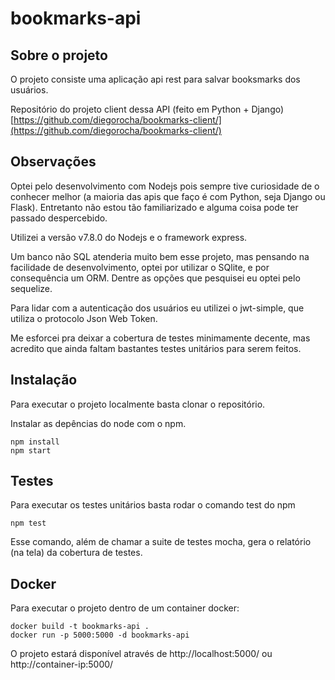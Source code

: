 # bookmarks-api

## Sobre o projeto

O projeto consiste uma aplicação api rest  para salvar booksmarks dos usuários.

Repositório do projeto client dessa API (feito em Python + Django) [https://github.com/diegorocha/bookmarks-client/](https://github.com/diegorocha/bookmarks-client/)

## Observações

Optei pelo desenvolvimento com Nodejs pois sempre tive curiosidade de o conhecer melhor (a maioria das apis que faço é com Python, seja Django ou Flask). Entretanto não estou tão familiarizado e alguma coisa pode ter passado despercebido.

Utilizei a versão v7.8.0 do Nodejs e o framework express.

Um banco não SQL atenderia muito bem esse projeto, mas pensando na facilidade de desenvolvimento, optei por utilizar o SQlite, e por consequência um ORM. Dentre as opções que pesquisei eu optei pelo sequelize.

Para lidar com a autenticação dos usuários eu utilizei o jwt-simple, que utiliza o protocolo Json Web Token.

Me esforcei pra deixar a cobertura de testes minimamente decente, mas acredito que ainda faltam bastantes testes unitários para serem feitos.

## Instalação

Para executar o projeto localmente basta clonar o repositório.

Instalar as depências do node com o npm.
```shell
npm install
npm start
```

## Testes

Para executar os testes unitários basta rodar o comando test do npm

```shell
npm test
```

Esse comando, além de chamar a suite de testes mocha, gera o relatório (na tela) da cobertura de testes.

## Docker

Para executar o projeto dentro de um container docker:

```shell
docker build -t bookmarks-api .
docker run -p 5000:5000 -d bookmarks-api
```

O projeto estará disponível através de http://localhost:5000/ ou http://container-ip:5000/
